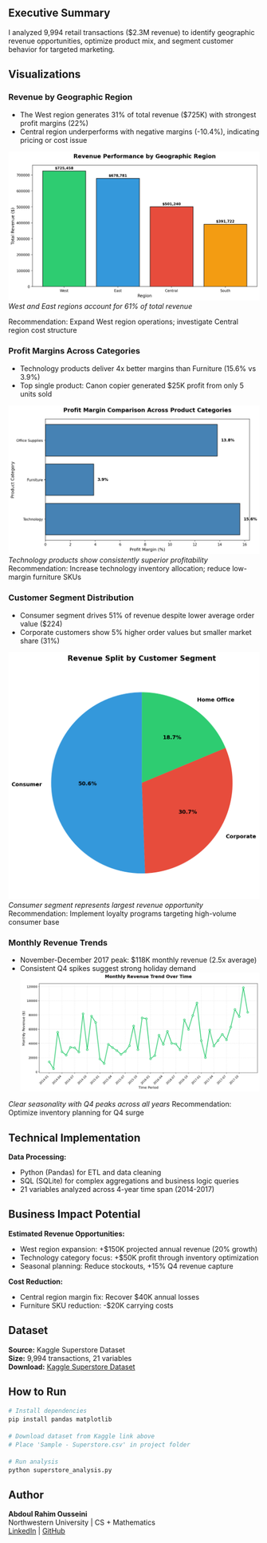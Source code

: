 ## Executive Summary
I analyzed 9,994 retail transactions ($2.3M revenue) to identify geographic revenue opportunities, optimize product mix, and segment customer behavior for targeted marketing.

## Visualizations

### Revenue by Geographic Region
 - The West region generates 31% of total revenue ($725K) with strongest profit margins (22%)
 - Central region underperforms with negative margins (-10.4%), indicating pricing or cost issue
   
![Regional Performance](revenue_by_region.png)
*West and East regions account for 61% of total revenue*

Recommendation: Expand West region operations; investigate Central region cost structure
### Profit Margins Across Categories
- Technology products deliver 4x better margins than Furniture (15.6% vs 3.9%)
- Top single product: Canon copier generated $25K profit from only 5 units sold
  
![Category Margins](profit_margin_category.png)
*Technology products show consistently superior profitability*
Recommendation: Increase technology inventory allocation; reduce low-margin furniture SKUs
### Customer Segment Distribution
- Consumer segment drives 51% of revenue despite lower average order value ($224)
- Corporate customers show 5% higher order values but smaller market share (31%)
  
![Segment Analysis](revenue_by_segment.png)
*Consumer segment represents largest revenue opportunity*
Recommendation: Implement loyalty programs targeting high-volume consumer base
### Monthly Revenue Trends
- November-December 2017 peak: $118K monthly revenue (2.5x average)
- Consistent Q4 spikes suggest strong holiday demand
![Time Series](monthly_revenue_trend.png)

*Clear seasonality with Q4 peaks across all years*
Recommendation: Optimize inventory planning for Q4 surge
## Technical Implementation

**Data Processing:**
- Python (Pandas) for ETL and data cleaning
- SQL (SQLite) for complex aggregations and business logic queries
- 21 variables analyzed across 4-year time span (2014-2017)

## Business Impact Potential

**Estimated Revenue Opportunities:**
- West region expansion: +$150K projected annual revenue (20% growth)
- Technology category focus: +$50K profit through inventory optimization
- Seasonal planning: Reduce stockouts, +15% Q4 revenue capture

**Cost Reduction:**
- Central region margin fix: Recover $40K annual losses
- Furniture SKU reduction: -$20K carrying costs

## Dataset

**Source:** Kaggle Superstore Dataset  
**Size:** 9,994 transactions, 21 variables  
**Download:** [Kaggle Superstore Dataset](https://www.kaggle.com/datasets/vivek468/superstore-dataset-final)

## How to Run
```bash
# Install dependencies
pip install pandas matplotlib

# Download dataset from Kaggle link above
# Place 'Sample - Superstore.csv' in project folder

# Run analysis
python superstore_analysis.py
```

## Author
**Abdoul Rahim Ousseini**  
Northwestern University | CS + Mathematics  
[LinkedIn](https://www.linkedin.com/in/abdoul-rahim-ousseini-246854245/) | [GitHub](https://github.com/abdoulousseini2028-droid)
```

